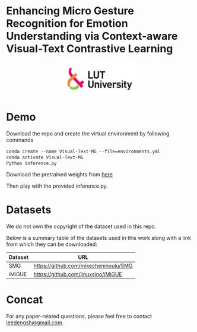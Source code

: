 # Enhancing Micro Gesture Recognition for Emotion Understanding via Context-aware Visual-Text Contrastive Learning


<div align="center">
    <img src="Asset/logo.jpg" width="40%">
</div>

# Demo

Download the repo and create the virtual environment by following commands
```
conda create --name Visual-Text-MG --file=environments.yml
conda activate Visual-Text-MG
Python inference.py
```

Download the pretrained weights from <a href="https://lut-my.sharepoint.com/:u:/g/personal/deng_li_lut_fi/EbQr90iosB5ItGfyHiQMoGQBe8ftEAE6iW3PCLUyQJPpCg?e=oTsjR3" title="here">here</a> 

Then play with the provided inference.py.

# Datasets
We do not own the copyright of the dataset used in this repo.

Below is a summary table of the datasets used in this work along with a link from which they can be downloaded:


| Dataset      | URL     |
| ------------ | ------- |
| SMG  | https://github.com/mikecheninoulu/SMG  |
| iMiGUE   | https://github.com/linuxsino/iMiGUE |

# Concat

For any paper-related questions, please feel free to contact leedengsh@gmail.com.

